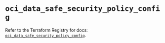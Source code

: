 # `oci_data_safe_security_policy_config`

Refer to the Terraform Registry for docs: [`oci_data_safe_security_policy_config`](https://registry.terraform.io/providers/oracle/oci/7.19.0/docs/resources/data_safe_security_policy_config).
